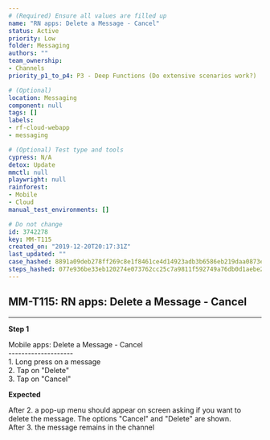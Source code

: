 ```yaml
---
# (Required) Ensure all values are filled up
name: "RN apps: Delete a Message - Cancel"
status: Active
priority: Low
folder: Messaging
authors: ""
team_ownership: 
- Channels
priority_p1_to_p4: P3 - Deep Functions (Do extensive scenarios work?)

# (Optional)
location: Messaging
component: null
tags: []
labels: 
- rf-cloud-webapp
- messaging

# (Optional) Test type and tools
cypress: N/A
detox: Update
mmctl: null
playwright: null
rainforest: 
- Mobile
- Cloud
manual_test_environments: []

# Do not change
id: 3742278
key: MM-T115
created_on: "2019-12-20T20:17:31Z"
last_updated: ""
case_hashed: 8891a09deb278ff269c8e1f8461ce4d14923adb3b6586eb219daa0873e9734687ba92a4224490ecf41752b2a93f263e5
steps_hashed: 077e936be33eb120274e073762cc25c7a9811f592749a76db0d1aebe28236dfc25616e1c5e794bb348d92c5b2b806f17
---
```


<!-- (Auto-generated) Based on frontmatter's "key" and "name" -->

## MM-T115: RN apps: Delete a Message - Cancel

---

**Step 1**

Mobile apps: Delete a Message - Cancel\
\--------------------\
1\. Long press on a message\
2\. Tap on "Delete"\
3\. Tap on "Cancel"

**Expected**

After 2. a pop-up menu should appear on screen asking if you want to delete the message. The options "Cancel" and "Delete" are shown.\
After 3. the message remains in the channel

